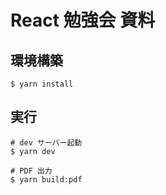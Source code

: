 # React 勉強会 資料

## 環境構築

```
$ yarn install
```

## 実行

```
# dev サーバー起動
$ yarn dev

# PDF 出力
$ yarn build:pdf
```
